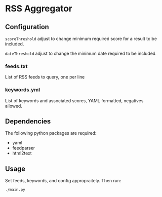 # RSS Aggregator

## Configuration

`scoreThreshold` adjust to change minimum required score for a result to be included.

`dateThreshold` adjust to change the minimum date required to be included.

### feeds.txt

List of RSS feeds to query, one per line

### keywords.yml

List of keywords and associated scores, YAML formatted, negatives allowed.

## Dependencies

The following python packages are required:

* yaml
* feedparser
* html2text

## Usage

Set feeds, keywords, and config appropraitely. Then run:

```sh
./main.py
```